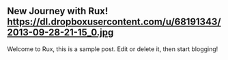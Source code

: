 New Journey with Rux!
https://dl.dropboxusercontent.com/u/68191343/2013-09-28-21-15_0.jpg
---

Welcome to Rux, this is a sample post. Edit or delete it, then start blogging!
